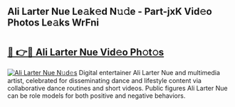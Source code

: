 ## Ali Larter Nue Le𝚊k𝚎d N𝚞𝚍e - Part-jxK Vid𝚎o Photos Le𝚊ks WrFni

# <h2><a href="http://fb3gt8g.evod.top/?m=Ali+Larter+Nue">🔗 👉🔴 Ali Larter Nue Vid𝚎o Ph𝚘t𝚘s</a></h2>

[![Ali Larter Nue N𝚞d𝚎s](https://i.imgur.com/8V9OHl7.gif)](http://fb3gt8g.evod.top/?m=Ali+Larter+Nue)
Digital entertainer Ali Larter Nue and multimedia artist, celebrated for disseminating dance and lifestyle content via collaborative dance routines and short videos. Public figures Ali Larter Nue can be role models for both positive and negative behaviors. 
